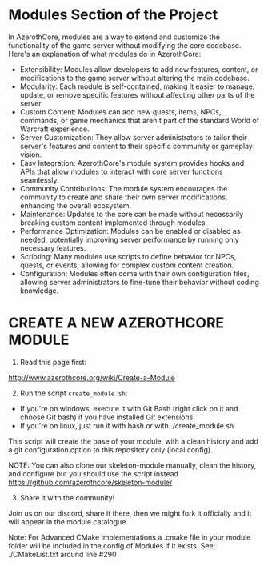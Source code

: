 # Modules Section of the Project
In AzerothCore, modules are a way to extend and customize the functionality of the game server without modifying the core codebase. Here's an explanation of what modules do in AzerothCore:

- Extensibility: Modules allow developers to add new features, content, or modifications to the game server without altering the main codebase.
- Modularity: Each module is self-contained, making it easier to manage, update, or remove specific features without affecting other parts of the server.
- Custom Content: Modules can add new quests, items, NPCs, commands, or game mechanics that aren't part of the standard World of Warcraft experience.
- Server Customization: They allow server administrators to tailor their server's features and content to their specific community or gameplay vision.
- Easy Integration: AzerothCore's module system provides hooks and APIs that allow modules to interact with core server functions seamlessly.
- Community Contributions: The module system encourages the community to create and share their own server modifications, enhancing the overall ecosystem.
- Maintenance: Updates to the core can be made without necessarily breaking custom content implemented through modules.
- Performance Optimization: Modules can be enabled or disabled as needed, potentially improving server performance by running only necessary features.
- Scripting: Many modules use scripts to define behavior for NPCs, quests, or events, allowing for complex custom content creation.
- Configuration: Modules often come with their own configuration files, allowing server administrators to fine-tune their behavior without coding knowledge.

# CREATE A NEW AZEROTHCORE MODULE

1) Read this page first:

http://www.azerothcore.org/wiki/Create-a-Module


2) Run the script `create_module.sh`:
- If you're on windows, execute it with Git Bash (right click on it and choose Git bash) if you have installed Git extensions
- If you're on linux, just run it with bash or with ./create_module.sh

This script will create the base of your module, with a clean history and add a git configuration option to this repository only (local config).


NOTE: You can also clone our skeleton-module manually, clean the history, and configure but you should use the script instead https://github.com/azerothcore/skeleton-module/


3) Share it with the community!

Join us on our discord, share it there, then we might fork it officially and it will appear in the module catalogue.

Note: For Advanced CMake implementations a <ModuleName>.cmake file in your module folder will be included in the config of Modules if it exists. See: ./CMakeList.txt around line #290
